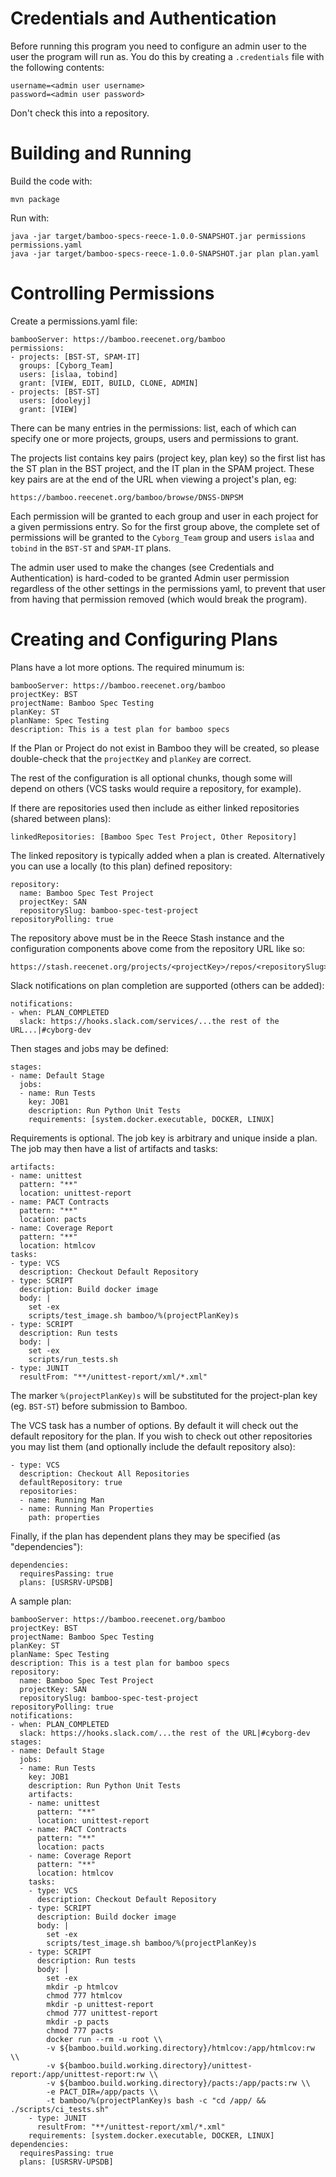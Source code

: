 # Credentials and Authentication

Before running this program you need to configure an admin user
to the user the program will run as. You do this by creating a
`.credentials` file with the following contents:

    username=<admin user username>
    password=<admin user password>

Don't check this into a repository.


# Building and Running

Build the code with:

    mvn package
    
Run with:

    java -jar target/bamboo-specs-reece-1.0.0-SNAPSHOT.jar permissions permissions.yaml
    java -jar target/bamboo-specs-reece-1.0.0-SNAPSHOT.jar plan plan.yaml

# Controlling Permissions

Create a permissions.yaml file:

    bambooServer: https://bamboo.reecenet.org/bamboo
    permissions:
    - projects: [BST-ST, SPAM-IT]
      groups: [Cyborg_Team]
      users: [islaa, tobind]
      grant: [VIEW, EDIT, BUILD, CLONE, ADMIN]
    - projects: [BST-ST]
      users: [dooleyj]
      grant: [VIEW]

There can be many entries in the permissions: list, each of which
can specify one or more projects, groups, users and permissions to grant.

The projects list contains key pairs (project key, plan key) so the
first list has the ST plan in the BST project, and the IT plan in
the SPAM project. These key pairs are at the end of the URL when
viewing a project's plan, eg:

    https://bamboo.reecenet.org/bamboo/browse/DNSS-DNPSM

Each permission will be granted to each group and user in each project for a
given permissions entry. So for the first group above, the complete set of
permissions will be granted to the `Cyborg_Team` group and users `islaa`
and `tobind` in the `BST-ST` and `SPAM-IT` plans.

The admin user used to make the changes (see Credentials and Authentication) is
hard-coded to be granted Admin user permission regardless of the other settings
in the permissions yaml, to prevent that user from having that permission
removed (which would break the program).


# Creating and Configuring Plans

Plans have a lot more options. The required minumum is:

    bambooServer: https://bamboo.reecenet.org/bamboo
    projectKey: BST
    projectName: Bamboo Spec Testing
    planKey: ST
    planName: Spec Testing
    description: This is a test plan for bamboo specs
    
If the Plan or Project do not exist in Bamboo they will be created, so please
double-check that the `projectKey` and `planKey` are correct.

The rest of the configuration is all optional chunks, though some will depend
on others (VCS tasks would require a repository, for example).

If there are repositories used then include as either linked repositories
(shared between plans):

    linkedRepositories: [Bamboo Spec Test Project, Other Repository]

The linked repository is typically added when a plan is created. Alternatively
you can use a locally (to this plan) defined repository:

    repository:
      name: Bamboo Spec Test Project
      projectKey: SAN
      repositorySlug: bamboo-spec-test-project
    repositoryPolling: true

The repository above must be in the Reece Stash instance and the configuration
components above come from the repository URL like so:

    https://stash.reecenet.org/projects/<projectKey>/repos/<repositorySlug>/browse

Slack notifications on plan completion are supported (others can be added):

    notifications:
    - when: PLAN_COMPLETED
      slack: https://hooks.slack.com/services/...the rest of the URL...|#cyborg-dev

Then stages and jobs may be defined:

    stages:
    - name: Default Stage
      jobs:
      - name: Run Tests
        key: JOB1
        description: Run Python Unit Tests
        requirements: [system.docker.executable, DOCKER, LINUX]
        
Requirements is optional. The job key is arbitrary and unique inside a plan.
The job may then have a list of artifacts and tasks:

    artifacts:
    - name: unittest
      pattern: "**"
      location: unittest-report
    - name: PACT Contracts
      pattern: "**"
      location: pacts
    - name: Coverage Report
      pattern: "**"
      location: htmlcov
    tasks:
    - type: VCS
      description: Checkout Default Repository
    - type: SCRIPT
      description: Build docker image
      body: |
        set -ex
        scripts/test_image.sh bamboo/%(projectPlanKey)s
    - type: SCRIPT
      description: Run tests
      body: |
        set -ex
        scripts/run_tests.sh
    - type: JUNIT
      resultFrom: "**/unittest-report/xml/*.xml"
      
The marker `%(projectPlanKey)s` will be substituted for the project-plan key
(eg. `BST-ST`) before submission to Bamboo.

The VCS task has a number of options. By default it will check out the default
repository for the plan. If you wish to check out other repositories you may list
them (and optionally include the default repository also):

    - type: VCS
      description: Checkout All Repositories
      defaultRepository: true
      repositories:
      - name: Running Man
      - name: Running Man Properties
        path: properties

Finally, if the plan has dependent plans they may be specified (as "dependencies"):

    dependencies:
      requiresPassing: true
      plans: [USRSRV-UPSDB]

A sample plan:
    
    bambooServer: https://bamboo.reecenet.org/bamboo
    projectKey: BST
    projectName: Bamboo Spec Testing
    planKey: ST
    planName: Spec Testing
    description: This is a test plan for bamboo specs
    repository:
      name: Bamboo Spec Test Project
      projectKey: SAN
      repositorySlug: bamboo-spec-test-project
    repositoryPolling: true
    notifications:
    - when: PLAN_COMPLETED
      slack: https://hooks.slack.com/...the rest of the URL|#cyborg-dev
    stages:
    - name: Default Stage
      jobs:
      - name: Run Tests
        key: JOB1
        description: Run Python Unit Tests
        artifacts:
        - name: unittest
          pattern: "**"
          location: unittest-report
        - name: PACT Contracts
          pattern: "**"
          location: pacts
        - name: Coverage Report
          pattern: "**"
          location: htmlcov
        tasks:
        - type: VCS
          description: Checkout Default Repository
        - type: SCRIPT
          description: Build docker image
          body: |
            set -ex
            scripts/test_image.sh bamboo/%(projectPlanKey)s
        - type: SCRIPT
          description: Run tests
          body: |
            set -ex
            mkdir -p htmlcov
            chmod 777 htmlcov
            mkdir -p unittest-report
            chmod 777 unittest-report
            mkdir -p pacts
            chmod 777 pacts
            docker run --rm -u root \\
            -v ${bamboo.build.working.directory}/htmlcov:/app/htmlcov:rw \\
            -v ${bamboo.build.working.directory}/unittest-report:/app/unittest-report:rw \\
            -v ${bamboo.build.working.directory}/pacts:/app/pacts:rw \\
            -e PACT_DIR=/app/pacts \\
            -t bamboo/%(projectPlanKey)s bash -c "cd /app/ && ./scripts/ci_tests.sh"
        - type: JUNIT
          resultFrom: "**/unittest-report/xml/*.xml"
        requirements: [system.docker.executable, DOCKER, LINUX]
    dependencies:
      requiresPassing: true
      plans: [USRSRV-UPSDB]
